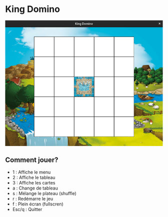 # King Domino

![King Domino](./assets/img/readme.png)

## Comment jouer?

- 1 : Affiche le menu
- 2 : Affiche le tableau
- 3 : Affiche les cartes
- a : Change de tableau
- s : Mélange le plateau (shuffle)
- r : Redémarre le jeu
- f : Plein écran (fullscren)
- Esc/q : Quitter
